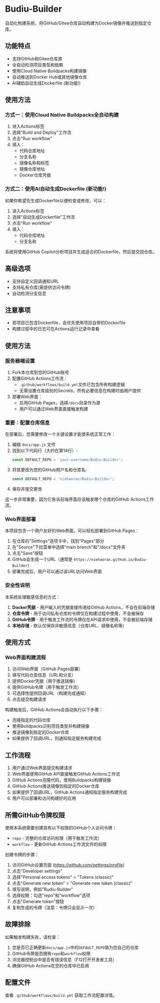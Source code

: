 # Budiu-Builder

自动化构建系统，将GitHub/Gitee仓库自动构建为Docker镜像并推送到指定仓库。

## 功能特点

- 支持GitHub和Gitee仓库源
- 全自动检测项目类型和依赖
- 使用Cloud Native Buildpacks构建镜像
- 自动推送到Docker Hub或其他镜像仓库
- AI辅助自动生成Dockerfile (新功能!)

## 使用方法

### 方式一：使用Cloud Native Buildpacks全自动构建

1. 进入Actions标签
2. 选择"Build and Deploy"工作流
3. 点击"Run workflow"
4. 填入：
   - 代码仓库地址
   - 分支名称
   - 镜像名称和标签
   - 镜像仓库地址
   - Docker仓库凭据

### 方式二：使用AI自动生成Dockerfile (新功能!)

如果你希望先生成Dockerfile以便检查或修改，可以：

1. 进入Actions标签
2. 选择"自动生成Dockerfile"工作流
3. 点击"Run workflow"
4. 填入：
   - 代码仓库地址
   - 分支名称

系统将使用GitHub Copilot分析项目并生成适合的Dockerfile，然后提交回仓库。

## 高级选项

- 支持自定义回调通知URL
- 支持私有仓库(需提供访问令牌)
- 自动检测分支信息

## 注意事项

- 若项目已包含Dockerfile，会优先使用项目自带的Dockerfile
- 构建过程中的日志可在Actions运行记录中查看

## 使用方法

### 服务器端设置

1. Fork本仓库到您的GitHub账号
2. 配置GitHub Actions工作流：
   - `.github/workflows/build.yml`文件已包含所有构建逻辑
   - 无需设置仓库级别的Secrets，所有必要信息在构建时由用户提供
3. 部署Web界面：
   - 启用GitHub Pages，选择`/docs`目录作为源
   - 用户可以通过Web界面直接触发构建

### 重要：配置仓库信息

在部署后，您需要修改一个关键设置才能使系统正常工作：

1. 编辑 `docs/app.js` 文件
2. 找到以下代码行（大约在第14行）:
   ```javascript
   const DEFAULT_REPO = 'your-username/Budiu-Builder';
   ```
3. 将其更改为您的GitHub用户名和仓库名:
   ```javascript
   const DEFAULT_REPO = 'niehaoran/Budiu-Builder';
   ```
4. 保存并提交更改

这一步非常重要，因为它告诉前端界面应该触发哪个仓库的GitHub Actions工作流。

### Web界面部署

本项目包含一个用户友好的Web界面，可以轻松部署到GitHub Pages：

1. 在仓库的"Settings"选项卡中，找到"Pages"部分
2. 在"Source"下拉菜单中选择"main branch"和"/docs"文件夹
3. 点击"Save"按钮
4. GitHub会生成一个URL（通常是 `https://niehaoran.github.io/Budiu-Builder`）
5. 部署完成后，用户可以通过该URL访问Web界面

### 安全性说明

本系统处理敏感信息的方式：

1. **Docker凭据** - 用户输入的凭据直接传递给GitHub Actions，不会在前端存储
2. **仓库令牌** - 用于访问私有仓库的令牌仅在构建过程中使用，不会被保存
3. **GitHub令牌** - 用于触发工作流的令牌仅在API请求中使用，不会被前端存储
4. **本地存储** - 默认仅保存非敏感信息（仓库URL、镜像名称等）

## 使用方式

### Web界面构建流程

1. 访问Web界面（GitHub Pages部署）
2. 填写代码仓库信息（URL和分支）
3. 提供Docker凭据（用于推送镜像）
4. 提供GitHub令牌（用于触发工作流）
5. 可选择性提供回调URL（构建完成通知）
6. 点击提交构建请求

构建触发后，GitHub Actions会自动执行以下步骤：
- 克隆指定的代码仓库
- 使用Buildpacks识别项目类型并构建镜像
- 推送镜像到指定的Docker仓库
- 如果提供了回调URL，则通知指定服务构建完成

## 工作流程

1. 用户通过Web界面提交构建请求
2. Web界面使用GitHub API直接触发GitHub Actions工作流
3. GitHub Actions克隆代码，使用Buildpacks构建镜像
4. GitHub Actions推送镜像到指定的Docker仓库
5. 如果提供了回调URL，GitHub Actions通知指定服务构建完成
6. 用户可以部署和访问构建好的应用

## 所需GitHub令牌权限

使用本系统需要创建具有以下权限的GitHub个人访问令牌：

- `repo` - 完整的仓库访问权限（用于触发工作流）
- `workflow` - 更新GitHub Actions工作流文件的权限

创建令牌的步骤：
1. 访问GitHub设置页面 (https://github.com/settings/profile)
2. 点击"Developer settings"
3. 选择"Personal access tokens" > "Tokens (classic)"
4. 点击"Generate new token" > "Generate new token (classic)"
5. 填写说明，例如"Budiu-Builder"
6. 选择权限：勾选"repo"和"workflow"选项
7. 点击"Generate token"按钮
8. 复制生成的令牌（注意：令牌只会显示一次）

## 故障排除

如果触发构建失败，请检查：

1. 您是否已正确更新`docs/app.js`中的`DEFAULT_REPO`值为您自己的仓库
2. GitHub令牌是否拥有`repo`和`workflow`权限
3. 浏览器控制台中是否有错误信息（F12打开开发者工具）
4. 确保GitHub Actions在您的仓库中已启用

## 配置文件

查看 `.github/workflows/build.yml` 获取工作流配置详情。
